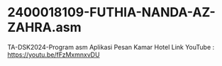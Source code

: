 # 2400018109-FUTHIA-NANDA-AZ-ZAHRA.asm
TA-DSK2024-Program asm Aplikasi Pesan Kamar Hotel
Link YouTube : https://youtu.be/fFzMxmnxvDU
